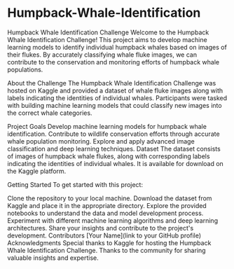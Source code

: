 # Humpback-Whale-Identification
Humpback Whale Identification Challenge
Welcome to the Humpback Whale Identification Challenge! This project aims to develop machine learning models to identify individual humpback whales based on images of their flukes. By accurately classifying whale fluke images, we can contribute to the conservation and monitoring efforts of humpback whale populations.

About the Challenge
The Humpback Whale Identification Challenge was hosted on Kaggle and provided a dataset of whale fluke images along with labels indicating the identities of individual whales. Participants were tasked with building machine learning models that could classify new images into the correct whale categories.

Project Goals
Develop machine learning models for humpback whale identification.
Contribute to wildlife conservation efforts through accurate whale population monitoring.
Explore and apply advanced image classification and deep learning techniques.
Dataset
The dataset consists of images of humpback whale flukes, along with corresponding labels indicating the identities of individual whales. It is available for download on the Kaggle platform.

Getting Started
To get started with this project:

Clone the repository to your local machine.
Download the dataset from Kaggle and place it in the appropriate directory.
Explore the provided notebooks to understand the data and model development process.
Experiment with different machine learning algorithms and deep learning architectures.
Share your insights and contribute to the project's development.
Contributors
[Your Name](link to your GitHub profile)
Acknowledgments
Special thanks to Kaggle for hosting the Humpback Whale Identification Challenge.
Thanks to the community for sharing valuable insights and expertise.
